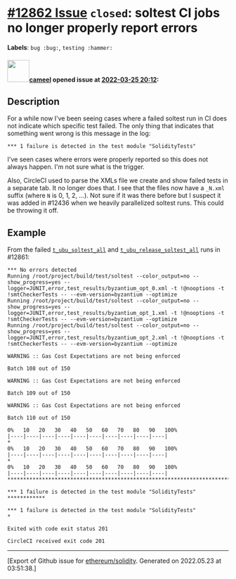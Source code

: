 # [\#12862 Issue](https://github.com/ethereum/solidity/issues/12862) `closed`: soltest CI jobs no longer properly report errors
**Labels**: `bug :bug:`, `testing :hammer:`


#### <img src="https://avatars.githubusercontent.com/u/137030?v=4" width="50">[cameel](https://github.com/cameel) opened issue at [2022-03-25 20:12](https://github.com/ethereum/solidity/issues/12862):

## Description
For a while now I've been seeing cases where a failed soltest run in CI does not indicate which specific test failed. The only thing that indicates that something went wrong is this message in the log:

```
*** 1 failure is detected in the test module "SolidityTests"
```

I've seen cases where errors were properly reported so this does not always happen. I'm not sure what is the trigger.

Also, CircleCI used to parse the XMLs file we create and show failed tests in a separate tab. It no longer does that. I see that the files now have a `_N.xml` suffix (where `N` is 0, 1, 2, ...). Not sure if it was there before but I suspect it was added in  #12436 when we heavily parallelized soltest runs. This could be throwing it off.

## Example
From the failed [`t_ubu_soltest_all`](https://app.circleci.com/pipelines/github/ethereum/solidity/23329/workflows/44d3c4be-ce2e-4f4c-80bb-c7cb3bfdcd93/jobs/1024486) and [`t_ubu_release_soltest_all`](https://app.circleci.com/pipelines/github/ethereum/solidity/23329/workflows/44d3c4be-ce2e-4f4c-80bb-c7cb3bfdcd93/jobs/1024480) runs in #12861:

```
*** No errors detected
Running /root/project/build/test/soltest --color_output=no --show_progress=yes --logger=JUNIT,error,test_results/byzantium_opt_0.xml -t !@nooptions -t !smtCheckerTests -- --evm-version=byzantium --optimize
Running /root/project/build/test/soltest --color_output=no --show_progress=yes --logger=JUNIT,error,test_results/byzantium_opt_1.xml -t !@nooptions -t !smtCheckerTests -- --evm-version=byzantium --optimize
Running /root/project/build/test/soltest --color_output=no --show_progress=yes --logger=JUNIT,error,test_results/byzantium_opt_2.xml -t !@nooptions -t !smtCheckerTests -- --evm-version=byzantium --optimize

WARNING :: Gas Cost Expectations are not being enforced

Batch 108 out of 150

WARNING :: Gas Cost Expectations are not being enforced

Batch 109 out of 150

WARNING :: Gas Cost Expectations are not being enforced

Batch 110 out of 150

0%   10   20   30   40   50   60   70   80   90   100%
|----|----|----|----|----|----|----|----|----|----|
*
0%   10   20   30   40   50   60   70   80   90   100%
|----|----|----|----|----|----|----|----|----|----|
*
0%   10   20   30   40   50   60   70   80   90   100%
|----|----|----|----|----|----|----|----|----|----|
**************************************************************************************************************************************

*** 1 failure is detected in the test module "SolidityTests"
************

*** 1 failure is detected in the test module "SolidityTests"
*

Exited with code exit status 201

CircleCI received exit code 201
```




-------------------------------------------------------------------------------



[Export of Github issue for [ethereum/solidity](https://github.com/ethereum/solidity). Generated on 2022.05.23 at 03:51:38.]
